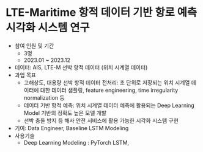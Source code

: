 # LTE-Maritime 항적 데이터 기반 항로 예측 시각화 시스템 연구

- 참여 인원 및 기간
    - 3명 
    - 2023.01 ~ 2023.12
- 데이터: AIS, LTE-M 선박 항적 데이터 (위치 시계열 데이터)
- 과업 목표
    - 고해상도, 대용량 선박 항적 데이터 전처리: 초 단위로 저장되는 위치 시계열 데이터에 대한 데이터 샘플링, feature engineering, time irregularity normalization 등
    - 데이터 기반 항적 예측: 위치 시계열 데이터 예측에 활용되는 Deep Learning Model 기반의 정확도 높은 모델 개발
    - 선박 충돌 방지 등 해사 안전 서비스에 활용 가능한 시각화 시스템 구현
- 기여: Data Engineer, Baseline LSTM Modeling 
- 사용기술
    - Deep Learning Modeling : PyTorch LSTM,
